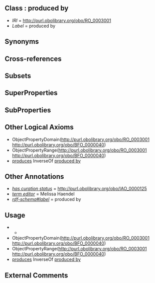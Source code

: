 
## Class : produced by

 * *IRI* = http://purl.obolibrary.org/obo/RO_0003001
 * *Label* = produced by

## Synonyms


## Cross-references


## Subsets


## SuperProperties


## SubProperties


## Other Logical Axioms

 * ObjectPropertyDomain(<http://purl.obolibrary.org/obo/RO_0003001> <http://purl.obolibrary.org/obo/BFO_0000040>)
 * ObjectPropertyRange(<http://purl.obolibrary.org/obo/RO_0003001> <http://purl.obolibrary.org/obo/BFO_0000040>)
 * [produces](../../RO/00/RO_0003000.md) InverseOf [produced by](../../RO/01/RO_0003001.md)

## Other Annotations

 * *[has curation status](../../IAO/14/IAO_0000114.md)* = http://purl.obolibrary.org/obo/IAO_0000125
 * *[term editor](../../IAO/17/IAO_0000117.md)* = Melissa Haendel
 * *[rdf-schema#label](../../el/rdf-schema#label.md)* = produced by

## Usage

 * -
 * ObjectPropertyDomain(<http://purl.obolibrary.org/obo/RO_0003001> <http://purl.obolibrary.org/obo/BFO_0000040>)
 * ObjectPropertyRange(<http://purl.obolibrary.org/obo/RO_0003001> <http://purl.obolibrary.org/obo/BFO_0000040>)
 * [produces](../../RO/00/RO_0003000.md) InverseOf [produced by](../../RO/01/RO_0003001.md)

## External Comments

